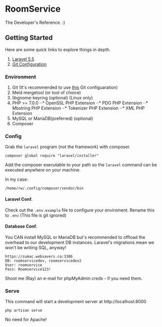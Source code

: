 # RoomService
The Developer's Reference. :)

## Getting Started
Here are some quick links to explore things in depth.

1. [Laravel 5.5](https://laravel.com/docs/5.5)
2. [Git Configuration](https://github.com/ray-winkelman/git-configuration)

### Environment
1. Git (It's recommended to use [this](https://github.com/ray-winkelman/git-configuration) Git configuaration)
2. Meld mergetool (or tool of choice)
3. libgnome-keyring (optional) (Linux only)
4. PHP >= 7.0.0
⋅⋅* OpenSSL PHP Extension
⋅⋅* PDO PHP Extension
⋅⋅* Mbstring PHP Extension
⋅⋅* Tokenizer PHP Extension
⋅⋅* XML PHP Extension
5. MySQL or MariaDB(preferred) (optional)
6. Composer

### Config
Grab the `laravel` program (not the framework) with composer.

```
composer global require "laravel/installer"
```

Add the composer executable to your path so the `laravel` command can be executed anywhere on your machine.

In my case:
```
/home/rw/.config/composer/vendor/bin
```

#### Laravel Conf.
Check out the `.env.example` file to configure your enviroment. Rename this to `.env` (This file is git ignored)

#### Database Conf.
You CAN install MySQL or MariaDB but's recommended to offload the overhead to our development DB instances. Laravel's migrations mean we won't be writing SQL, anyway!

```
https://sumac.websavers.ca:3306
DB: roomservicedev, roomservicedev2
User: roomservice
Pass: Roomservice123!
```

Shoot me (Ray) an e-mail for phpMyAdmin creds - if you need them.

### Serve
This command will start a development server at http://localhost:8000

```
php artisan serve
```

No need for Apache!
